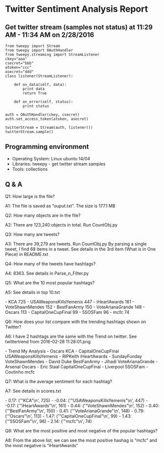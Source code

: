 Twitter Sentiment Analysis Report
=====================
Get twitter stream (samples not status) at 11:29 AM - 11:34 AM on 2/28/2016
----------------
```
from tweepy import Stream
from tweepy import OAuthHandler
from tweepy.streaming import StreamListener
ckey="aaa"
csecret="bbb"
atoken="ccc"
asecret="ddd"
class listener(StreamListener):
 
    def on_data(self, data):
        print data
        return True
 
    def on_error(self, status):
        print status
 
auth = OAuthHandler(ckey, csecret)
auth.set_access_token(atoken, asecret)
 
twitterStream = Stream(auth, listener())
twitterStream.sample()
```

Programming environment
----------------
- Operating System: Linux ubuntu 14/04
- Libraries: tweepy - get twitter stream samples
- Tools: collections

Q & A 
----------------

<p>Q1: How large is the file?</p>
<p>A1: The file is saved as “ouput.txt”. The size is 177.1 MB</p>

<p>Q2: How many objects are in the file?</p>
<p>A2: There are 123,240 objects in total. Run CountObj.py</p>

<p>Q3: How many are tweets?</p>
<p>A3: There are 39,279 are tweets. Run CountObj.py
     By parsing a single tweet, I find 68 items in a tweet. See details in the 3rd item (What is in One Piece) in README.txt</p>

<p>Q4: How many of the tweets have hashtags?</p>
<p>A4: 8363. See details in Parse_n_Filter.py</p>

<p>Q5: What are the 10 most popular hashtags?</p>
<p>A5: See details in top 10.txt</p>
-  KCA 725
-  USAWeaponsKillsYemenis 447
-  iHeartAwards 161
-  VoteShawnMendes 152
-  BestFanArmy 150
-  VoteArianaGrande 148
-  Oscars 113
-  CapitalOneCupFinal 99
-  5SOSFam 96
-  mcfc  74

<p>Q6: How does your list compare with the trending hashtags shown on Twitter?</p>
<p>A6: I have 2 hashtags are the same with the Trend on twitter. See twittertrend from 2016-02-28 11:28:01.png</p>
-  Trend	My Analysis
-  Oscars	KCA
-  CapitalOneCupFinal	USAWeaponsKillsYemenis
-  RIPKeith	iHeartAwards
-  SundayFunday	VoteShawnMendes
-  David Duke	BestFanArmy
-  Jihadi	VoteArianaGrande
-  Arsenal	Oscars
-  Eric Staal	CapitalOneCupFinal
-  Liverpool	5SOSFam
-  Coutinho	mcfc


<p>Q7: What is the average sentiment for each hashtag?</p>
<p>A7: See details in scores.txt</p>
-  0.17: ('"KCA"\n', 725)
-  -0.04: ('"USAWeaponsKillsYemenis"\n', 447)
-  -0.17: ('"iHeartAwards"\n', 161)
-  0.44: ('"VoteShawnMendes"\n', 152)
-  0.40: ('"BestFanArmy"\n', 150)
-  0.41: ('"VoteArianaGrande"\n', 148)
-  0.79: ('"Oscars"\n', 113)
-  1.47: ('"CapitalOneCupFinal"\n', 99)
-  1.43: ('"5SOSFam"\n', 96)
-  2.14: ('"mcfc"\n', 74)

<p>Q8: What are the most positive and most negative of the popular hashtags?</p>
<p>A8: From the above list, we can see the most positive hashag is “mcfc” and the most negative is “iHeartAwards”</p>

